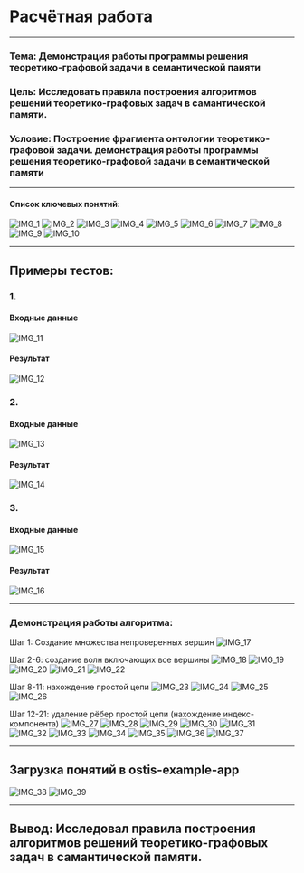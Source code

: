 # Расчётная работа
---
### Тема: Демонстрация работы программы решения теоретико-графовой задачи в семантической паияти
### Цель: Исследовать правила построения алгоритмов решений теоретико-графовых задач в самантической памяти.


### Условие: Построение фрагмента онтологии теоретико-графовой задачи. демонстрация работы программы решения теоретико-графовой задачи в семантической памяти
---
#### Список ключевых понятий:
![IMG_1](Images/img1.png)
![IMG_2](Images/img2.png)
![IMG_3](Images/img3.png)
![IMG_4](Images/img4.png)
![IMG_5](Images/img5.png)
![IMG_6](Images/img6.png)
![IMG_7](Images/img7.png)
![IMG_8](Images/img8.png)
![IMG_9](Images/img9.png)
![IMG_10](Images/img10.png)

---
## Примеры тестов:
### 1.
#### Входные данные
![IMG_11](Images/img11.png)
#### Результат
![IMG_12](Images/img12.png)
### 2.
#### Входные данные
![IMG_13](Images/img13.png)
#### Результат
![IMG_14](Images/img14.png)
### 3.
#### Входные данные
![IMG_15](Images/img15.png)
#### Результат
![IMG_16](Images/img16.png)
___

### Демонстрация работы алгоритма:
Шаг 1: Создание множества непроверенных вершин
![IMG_17](Images/img17.png)

Шаг 2-6: создание волн включающих все вершины
![IMG_18](Images/img18.png)
![IMG_19](Images/img19.png)
![IMG_20](Images/img20.png)
![IMG_21](Images/img21.png)
![IMG_22](Images/img22.png)

Шаг 8-11: нахождение простой цепи
![IMG_23](Images/img23.png)
![IMG_24](Images/img24.png)
![IMG_25](Images/img25.png)
![IMG_26](Images/img26.png)

Шаг 12-21: удаление рёбер простой цепи (нахождение индекс-компонента)
![IMG_27](Images/img27.png)
![IMG_28](Images/img28.png)
![IMG_29](Images/img29.png)
![IMG_30](Images/img30.png)
![IMG_31](Images/img31.png)
![IMG_32](Images/img32.png)
![IMG_33](Images/img33.png)
![IMG_34](Images/img34.png)
![IMG_35](Images/img35.png)
![IMG_36](Images/img36.png)
![IMG_37](Images/img37.png)
___

## Загрузка понятий в ostis-example-app
![IMG_38](Images/img38.png)
![IMG_39](Images/img39.png)

---

## Вывод: Исследовал правила построения алгоритмов решений теоретико-графовых задач в самантической памяти.